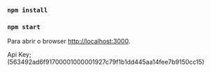 
### `npm install`

### `npm start`

Para abrir o browser [http://localhost:3000](http://localhost:3000).

Api Key;(563492ad6f91700001000001927c79f1b1dd445aa14fee7b9150cc15)






